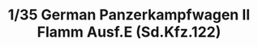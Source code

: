 ---
layout: product
title: "1/35 German Panzerkampfwagen II Flamm Ausf.E (Sd.Kfz.122)"
price: "TBA" 
desc: "Maketa"
img_path: "/assets/img/BRNC35124.webp"
brand: "Bronco"
available: false
special_offer: false
new: false
soon: false
cat: "010000"
subcat: "015800"
subsubcat: "0N/A"
sifra: "BRNC35124"
popular: false
spec: false
---